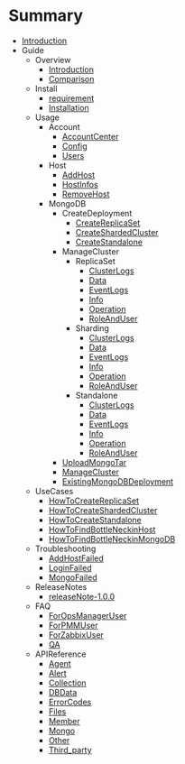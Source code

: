 # Summary

* [Introduction](README.md)
* Guide
    * Overview
        * [Introduction](./00-Overview/01-Introduction.md)
        * [Comparison](./00-Overview/02-Comparison.md)
    * Install
        * [requirement](./01-Intstall/00-requirement.md)
        * [Installation](./01-Intstall/01-Installation.md)
    * Usage
        * Account
            * [AccountCenter](./02-Usage/Account/AccountCenter.md)
            * [Config](./02-Usage/Account/Config.md)
            * [Users](./02-Usage/Account/Users.md)
        * Host
            * [AddHost](./02-Usage/Host/AddHost.md)
            * [HostInfos](./02-Usage/Host/HostInfos.md)
            * [RemoveHost](./02-Usage/Host/RemoveHost.md)
        * MongoDB
            * CreateDeployment
                * [CreateReplicaSet](./02-Usage/MongoDB/CreateDeployment/CreateReplicaSet.md)
                * [CreateShardedCluster](./02-Usage/MongoDB/CreateDeployment/CreateShardedCluster.md)
                * [CreateStandalone](./02-Usage/MongoDB/CreateDeployment/CreateStandalone.md)
            * ManageCluster
                * ReplicaSet
                    * [ClusterLogs](./02-Usage/MongoDB/ManageCluster/ReplicaSet/ClusterLogs.md)
                    * [Data](./02-Usage/MongoDB/ManageCluster/ReplicaSet/Data.md)
                    * [EventLogs](./02-Usage/MongoDB/ManageCluster/ReplicaSet/EventLogs.md)
                    * [Info](./02-Usage/MongoDB/ManageCluster/ReplicaSet/Info.md)
                    * [Operation](./02-Usage/MongoDB/ManageCluster/ReplicaSet/Operation.md)
                    * [RoleAndUser](./02-Usage/MongoDB/ManageCluster/ReplicaSet/RoleAndUser.md)
                * Sharding
                    * [ClusterLogs](./02-Usage/MongoDB/ManageCluster/Sharding/ClusterLogs.md)
                    * [Data](./02-Usage/MongoDB/ManageCluster/Sharding/Data.md)
                    * [EventLogs](./02-Usage/MongoDB/ManageCluster/Sharding/EventLogs.md)
                    * [Info](./02-Usage/MongoDB/ManageCluster/Sharding/Info.md)
                    * [Operation](./02-Usage/MongoDB/ManageCluster/Sharding/Operation.md)
                    * [RoleAndUser](./02-Usage/MongoDB/ManageCluster/Sharding/RoleAndUser.md)
                * Standalone
                    * [ClusterLogs](./02-Usage/MongoDB/ManageCluster/Standalone/ClusterLogs.md)
                    * [Data](./02-Usage/MongoDB/ManageCluster/Standalone/Data.md)
                    * [EventLogs](./02-Usage/MongoDB/ManageCluster/Standalone/EventLogs.md)
                    * [Info](./02-Usage/MongoDB/ManageCluster/Standalone/Info.md)
                    * [Operation](./02-Usage/MongoDB/ManageCluster/Standalone/Operation.md)
                    * [RoleAndUser](./02-Usage/MongoDB/ManageCluster/Standalone/RoleAndUser.md)
            * [UploadMongoTar](./02-Usage/MongoDB/UploadMongoTar.md)
            * [ManageCluster](./02-Usage/MongoDB/ManageCluster.md)
            * [ExistingMongoDBDeployment](./02-Usage/MongoDB/ExistingMongoDBDeployment.md)
    * UseCases
        * [HowToCreateReplicaSet](./03-UseCases/HowToCreateReplicaSet.md)
        * [HowToCreateShardedCluster](./03-UseCases/HowToCreateShardedCluster.md)
        * [HowToCreateStandalone](./03-UseCases/HowToCreateStandalone.md)
        * [HowToFindBottleNeckinHost](./03-UseCases/HowToFindBottleNeckinHost.md)
        * [HowToFindBottleNeckinMongoDB](./03-UseCases/HowToFindBottleNeckinMongoDB.md)
    * Troubleshooting
        * [AddHostFailed](./04-Troubleshooting/AddHostFaild.md)
        * [LoginFailed](./04-Troubleshooting/LoginFaild.md)
        * [MongoFailed](./04-Troubleshooting/MongoFaild.md)
    * ReleaseNotes
        * [releaseNote-1.0.0](./05-ReleaseNotes/releaseNote-1.0.0.md)
    * FAQ
        * [ForOpsManagerUser](./06-FAQ/ForOpsManagerUser.md)
        * [ForPMMUser](./06-FAQ/ForPMMUser.md)
        * [ForZabbixUser](./06-FAQ/ForZabbixUser.md)
        * [QA](./06-FAQ/QA.md)
    * APIReference
        * [Agent](./07-APIReference/Agent.md)
        * [Alert](./07-APIReference/Alert.md)
        * [Collection](./07-APIReference/Collection.md)
        * [DBData](./07-APIReference/MongoDbData.md)
        * [ErrorCodes](./07-APIReference/ErrorCodes.md)
        * [Files](./07-APIReference/Files.md)
        * [Member](./07-APIReference/Member.md)
        * [Mongo](./07-APIReference/MongoOperate.md)
        * [Other](./07-APIReference/Other.md)
        * [Third_party](./07-APIReference/Third_party.md)

